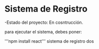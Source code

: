 <h1> Sistema de Registro</h1>

-Estado del proyecto: En cosntrucción.

para ejecutar el sistema, debes poner:

'''npm install react'''
sistema de registro dos 
